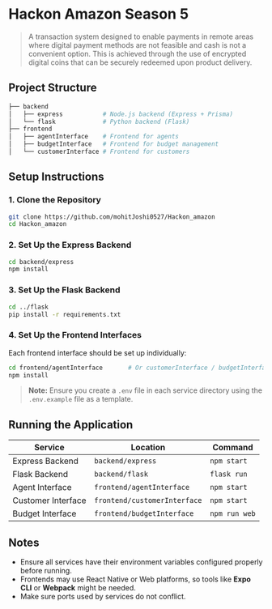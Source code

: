 # Hackon Amazon Season 5

> A transaction system designed to enable payments in remote areas where digital payment methods are not feasible and cash is not a convenient option. This is achieved through the use of encrypted digital coins that can be securely redeemed upon product delivery.

## Project Structure

```bash
├── backend
│   ├── express           # Node.js backend (Express + Prisma)
│   └── flask             # Python backend (Flask)
├── frontend
│   ├── agentInterface    # Frontend for agents
│   ├── budgetInterface   # Frontend for budget management
│   └── customerInterface # Frontend for customers
```

## Setup Instructions

### 1. Clone the Repository

```bash
git clone https://github.com/mohitJoshi0527/Hackon_amazon
cd Hackon_amazon
```

### 2. Set Up the Express Backend

```bash
cd backend/express
npm install
```

### 3. Set Up the Flask Backend

```bash
cd ../flask
pip install -r requirements.txt
```

### 4. Set Up the Frontend Interfaces

Each frontend interface should be set up individually:

```bash
cd frontend/agentInterface       # Or customerInterface / budgetInterface
npm install
```

> **Note:** Ensure you create a `.env` file in each service directory using the `.env.example` file as a template.

## Running the Application

| Service            | Location                     | Command       |
| ------------------ | ---------------------------- | ------------- |
| Express Backend    | `backend/express`            | `npm start`   |
| Flask Backend      | `backend/flask`              | `flask run`   |
| Agent Interface    | `frontend/agentInterface`    | `npm start`   |
| Customer Interface | `frontend/customerInterface` | `npm start`   |
| Budget Interface   | `frontend/budgetInterface`   | `npm run web` |

## Notes

- Ensure all services have their environment variables configured properly before running.
- Frontends may use React Native or Web platforms, so tools like **Expo CLI** or **Webpack** might be needed.
- Make sure ports used by services do not conflict.
